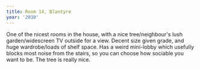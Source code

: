 ```yaml
---
title: Room 14, Blantyre
year: '2010'
---
```


One of the nicest rooms in the house, with a nice tree/neighbour's lush garden/widescreen TV outside for a view. Decent size given grade, and huge wardrobe/loads of shelf space. Has a weird mini-lobby which usefully blocks most noise from the stairs, so you can choose how sociable you want to be. The tree is really nice.